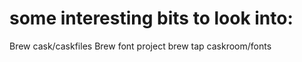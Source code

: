 # some interesting bits to look into:

Brew cask/caskfiles
Brew font project
brew tap caskroom/fonts
